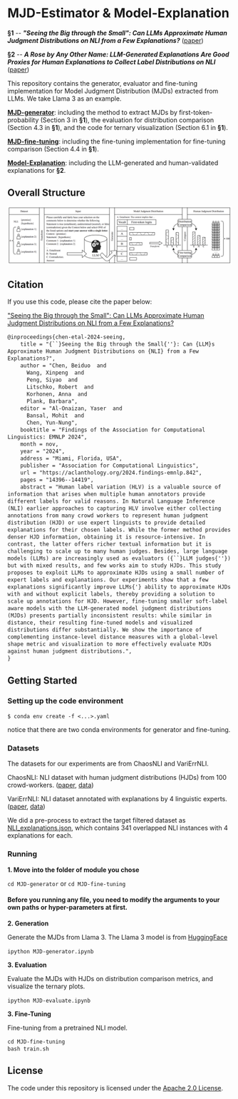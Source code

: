 # MJD-Estimator & Model-Explanation
**§1** -- ***"Seeing the Big through the Small": Can LLMs Approximate Human Judgment Distributions on NLI from a Few Explanations?*** ([paper](https://aclanthology.org/2024.findings-emnlp.842/))


**§2**  -- ***A Rose by Any Other Name: LLM-Generated Explanations Are Good Proxies for Human Explanations to Collect Label Distributions on NLI*** ([paper](https://arxiv.org/abs/2412.13942))


This repository contains the generator, evaluator and fine-tuning implementation for Model Judgment Distribution (MJDs) extracted from LLMs. We take Llama 3 as an example.

[**MJD-generator**](https://github.com/mainlp/MJD-Estimator/tree/main/MJD-generator): including the method to extract MJDs by first-token-probability (Section 3 in **§1**), the evaluation for distribution comparison (Section 4.3 in **§1**), and the code for ternary visualization (Section 6.1 in **§1**).

[**MJD-fine-tuning**](https://github.com/mainlp/MJD-Estimator/tree/main/MJD-fine-tuning): including the fine-tuning implementation for fine-tuning comparison (Section 4.4 in **§1**).

[**Model-Explanation**](https://github.com/mainlp/MJD-Estimator/tree/main/Model-Explanation): including the LLM-generated and human-validated explanations for **§2**.



## Overall Structure
![Image text](https://github.com/mainlp/MJD-Estimator/blob/main/Overall_structure_EMNLP24.png)


## Citation
If you use this code, please cite the paper below:

["Seeing the Big through the Small": Can LLMs Approximate Human Judgment Distributions on NLI from a Few Explanations?](https://aclanthology.org/2024.findings-emnlp.842/)

```
@inproceedings{chen-etal-2024-seeing,
    title = "{``}Seeing the Big through the Small{''}: Can {LLM}s Approximate Human Judgment Distributions on {NLI} from a Few Explanations?",
    author = "Chen, Beiduo  and
      Wang, Xinpeng  and
      Peng, Siyao  and
      Litschko, Robert  and
      Korhonen, Anna  and
      Plank, Barbara",
    editor = "Al-Onaizan, Yaser  and
      Bansal, Mohit  and
      Chen, Yun-Nung",
    booktitle = "Findings of the Association for Computational Linguistics: EMNLP 2024",
    month = nov,
    year = "2024",
    address = "Miami, Florida, USA",
    publisher = "Association for Computational Linguistics",
    url = "https://aclanthology.org/2024.findings-emnlp.842",
    pages = "14396--14419",
    abstract = "Human label variation (HLV) is a valuable source of information that arises when multiple human annotators provide different labels for valid reasons. In Natural Language Inference (NLI) earlier approaches to capturing HLV involve either collecting annotations from many crowd workers to represent human judgment distribution (HJD) or use expert linguists to provide detailed explanations for their chosen labels. While the former method provides denser HJD information, obtaining it is resource-intensive. In contrast, the latter offers richer textual information but it is challenging to scale up to many human judges. Besides, large language models (LLMs) are increasingly used as evaluators ({``}LLM judges{''}) but with mixed results, and few works aim to study HJDs. This study proposes to exploit LLMs to approximate HJDs using a small number of expert labels and explanations. Our experiments show that a few explanations significantly improve LLMs{'} ability to approximate HJDs with and without explicit labels, thereby providing a solution to scale up annotations for HJD. However, fine-tuning smaller soft-label aware models with the LLM-generated model judgment distributions (MJDs) presents partially inconsistent results: while similar in distance, their resulting fine-tuned models and visualized distributions differ substantially. We show the importance of complementing instance-level distance measures with a global-level shape metric and visualization to more effectively evaluate MJDs against human judgment distributions.",
}

```


## Getting Started

### Setting up the code environment

```
$ conda env create -f <...>.yaml
```
notice that there are two conda environments for generator and fine-tuning.


### Datasets

The datasets for our experiments are from ChaosNLI and VariErrNLI.

ChaosNLI: NLI dataset with human judgment distributions (HJDs) from 100 crowd-workers. ([paper](https://arxiv.org/abs/2010.03532), [data](https://github.com/easonnie/ChaosNLI))

VariErrNLI: NLI dataset annotated with explanations by 4 linguistic experts. ([paper](https://aclanthology.org/2024.acl-long.123.pdf), [data](https://github.com/mainlp/VariErr-NLI))

We did a pre-process to extract the target filtered dataset as [NLI_explanations.json](https://github.com/mainlp/MJD-Estimator/blob/main/MJD-generator/NLI_explanations.json), which contains 341 overlapped NLI instances with 4 explanations for each.


### Running

**1. Move into the folder of module you chose**

`cd MJD-generator` or `cd MJD-fine-tuning`

#### Before you running any file, you need to modify the arguments to your own paths or hyper-parameters at first.

**2. Generation**

Generate the MJDs from Llama 3. The Llama 3 model is from [HuggingFace](https://huggingface.co/meta-llama) 

`ipython MJD-generator.ipynb`

**3. Evaluation**

Evaluate the MJDs with HJDs on distribution comparison metrics, and visualize the ternary plots.

`ipython MJD-evaluate.ipynb`

**3. Fine-Tuning**

Fine-tuning from a pretrained NLI model.

```
cd MJD-fine-tuning
bash train.sh
```


## License 
The code under this repository is licensed under the [Apache 2.0 License](https://github.com/mainlp/MJD-Estimator/blob/main/LICENSE).
